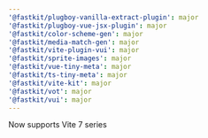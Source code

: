 ```yaml
---
'@fastkit/plugboy-vanilla-extract-plugin': major
'@fastkit/plugboy-vue-jsx-plugin': major
'@fastkit/color-scheme-gen': major
'@fastkit/media-match-gen': major
'@fastkit/vite-plugin-vui': major
'@fastkit/sprite-images': major
'@fastkit/vue-tiny-meta': major
'@fastkit/ts-tiny-meta': major
'@fastkit/vite-kit': major
'@fastkit/vot': major
'@fastkit/vui': major
---
```


Now supports Vite 7 series
